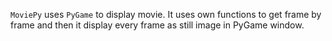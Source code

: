 `MoviePy` uses `PyGame` to display movie. It uses own functions to get frame by frame and then it display every frame as still image in PyGame window.


